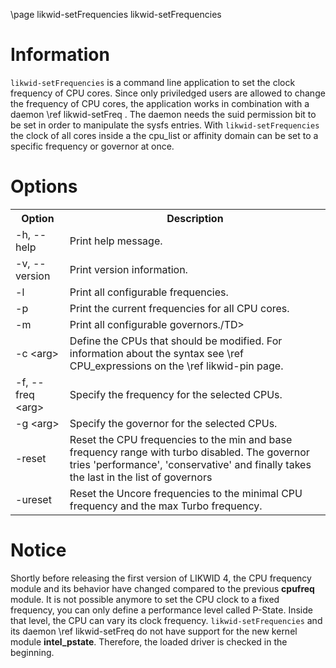 \page likwid-setFrequencies likwid-setFrequencies

<H1>Information</H1>
<CODE>likwid-setFrequencies</CODE> is a command line application to set the clock frequency of CPU cores. Since only priviledged users are allowed to change the frequency of CPU cores, the application works in combination with a daemon
\ref likwid-setFreq . The daemon needs the suid permission bit to be set in order to manipulate the sysfs entries. With <CODE>likwid-setFrequencies</CODE> the clock of all cores inside a the cpu_list or affinity domain can be set to a specific frequency or governor at once.

<H1>Options</H1>
<TABLE>
<TR>
  <TH>Option</TH>
  <TH>Description</TH>
</TR>
<TR>
  <TD>-h, --help</TD>
  <TD>Print help message.</TD>
</TR>
<TR>
  <TD>-v, --version</TD>
  <TD>Print version information.</TD>
</TR>
<TR>
  <TD>-l</TD>
  <TD>Print all configurable frequencies.</TD>
</TR>
<TR>
  <TD>-p</TD>
  <TD>Print the current frequencies for all CPU cores.</TD>
</TR>
<TR>
  <TD>-m</TD>
  <TD>Print all configurable governors./TD>
</TR>
<TR>
  <TD>-c &lt;arg&gt;</TD>
  <TD>Define the CPUs that should be modified. For information about the syntax see \ref CPU_expressions on the \ref likwid-pin page.</TD>
</TR>
<TR>
  <TD>-f, --freq &lt;arg&gt;</TD>
  <TD>Specify the frequency for the selected CPUs.</TD>
</TR>
<TR>
  <TD>-g &lt;arg&gt;</TD>
  <TD>Specify the governor for the selected CPUs.</TD>
</TR>
<TR>
  <TD>-reset</TD>
  <TD>Reset the CPU frequencies to the min and base frequency range with turbo disabled. The governor tries 'performance', 'conservative' and finally takes the last in the list of governors</TD>
</TR>
<TR>
  <TD>-ureset</TD>
  <TD>Reset the Uncore frequencies to the minimal CPU frequency and the max Turbo frequency.</TD>
</TR>
</TABLE>

<H1>Notice</H1>
Shortly before releasing the first version of LIKWID 4, the CPU frequency module and its behavior have changed compared to the previous <B>cpufreq</B> module. It is not possible anymore to set the CPU clock to a fixed frequency, you can only define a performance level called P-State. Inside that level, the CPU can vary its clock frequency. <CODE>likwid-setFrequencies</CODE> and its daemon \ref likwid-setFreq do not have support for the new kernel module <B>intel_pstate</B>. Therefore, the loaded driver is checked in the beginning.

